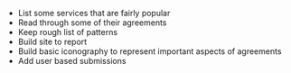 - List some services that are fairly popular
- Read through some of their agreements
- Keep rough list of patterns
- Build site to report
- Build basic iconography to represent important aspects of agreements
- Add user based submissions